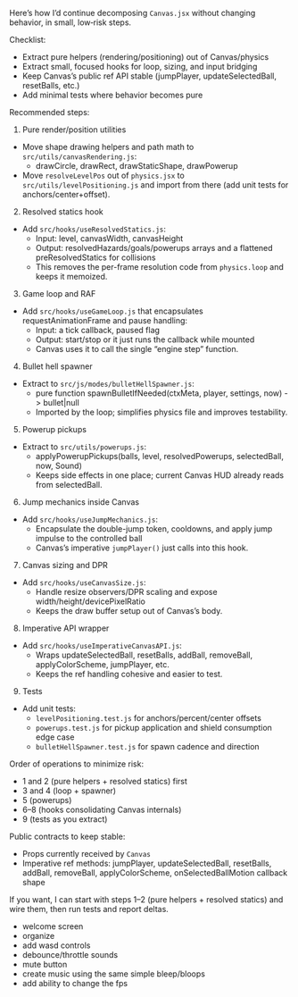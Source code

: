 Here’s how I’d continue decomposing `Canvas.jsx` without changing behavior, in small, low‑risk steps.

Checklist:

- Extract pure helpers (rendering/positioning) out of Canvas/physics
- Extract small, focused hooks for loop, sizing, and input bridging
- Keep Canvas’s public ref API stable (jumpPlayer, updateSelectedBall, resetBalls, etc.)
- Add minimal tests where behavior becomes pure

Recommended steps:

1. Pure render/position utilities

- Move shape drawing helpers and path math to `src/utils/canvasRendering.js`:
  - drawCircle, drawRect, drawStaticShape, drawPowerup
- Move `resolveLevelPos` out of `physics.jsx` to `src/utils/levelPositioning.js` and import from there (add unit tests for anchors/center+offset).

2. Resolved statics hook

- Add `src/hooks/useResolvedStatics.js`:
  - Input: level, canvasWidth, canvasHeight
  - Output: resolvedHazards/goals/powerups arrays and a flattened preResolvedStatics for collisions
  - This removes the per-frame resolution code from `physics.loop` and keeps it memoized.

3. Game loop and RAF

- Add `src/hooks/useGameLoop.js` that encapsulates requestAnimationFrame and pause handling:
  - Input: a tick callback, paused flag
  - Output: start/stop or it just runs the callback while mounted
  - Canvas uses it to call the single “engine step” function.

4. Bullet hell spawner

- Extract to `src/js/modes/bulletHellSpawner.js`:
  - pure function spawnBulletIfNeeded(ctxMeta, player, settings, now) -> bullet|null
  - Imported by the loop; simplifies physics file and improves testability.

5. Powerup pickups

- Extract to `src/utils/powerups.js`:
  - applyPowerupPickups(balls, level, resolvedPowerups, selectedBall, now, Sound)
  - Keeps side effects in one place; current Canvas HUD already reads from selectedBall.

6. Jump mechanics inside Canvas

- Add `src/hooks/useJumpMechanics.js`:
  - Encapsulate the double-jump token, cooldowns, and apply jump impulse to the controlled ball
  - Canvas’s imperative `jumpPlayer()` just calls into this hook.

7. Canvas sizing and DPR

- Add `src/hooks/useCanvasSize.js`:
  - Handle resize observers/DPR scaling and expose width/height/devicePixelRatio
  - Keeps the draw buffer setup out of Canvas’s body.

8. Imperative API wrapper

- Add `src/hooks/useImperativeCanvasAPI.js`:
  - Wraps updateSelectedBall, resetBalls, addBall, removeBall, applyColorScheme, jumpPlayer, etc.
  - Keeps the ref handling cohesive and easier to test.

9. Tests

- Add unit tests:
  - `levelPositioning.test.js` for anchors/percent/center offsets
  - `powerups.test.js` for pickup application and shield consumption edge case
  - `bulletHellSpawner.test.js` for spawn cadence and direction

Order of operations to minimize risk:

- 1 and 2 (pure helpers + resolved statics) first
- 3 and 4 (loop + spawner)
- 5 (powerups)
- 6–8 (hooks consolidating Canvas internals)
- 9 (tests as you extract)

Public contracts to keep stable:

- Props currently received by `Canvas`
- Imperative ref methods: jumpPlayer, updateSelectedBall, resetBalls, addBall, removeBall, applyColorScheme, onSelectedBallMotion callback shape

If you want, I can start with steps 1–2 (pure helpers + resolved statics) and wire them, then run tests and report deltas.

- welcome screen
- organize
- add wasd controls
- debounce/throttle sounds
- mute button
- create music using the same simple bleep/bloops
- add ability to change the fps
